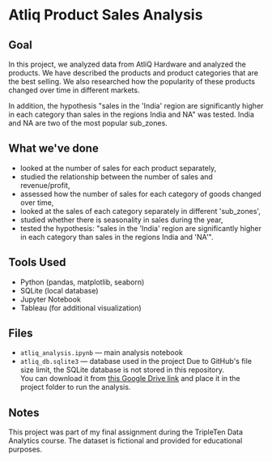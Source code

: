 # Atliq Product Sales Analysis

## Goal
In this project, we analyzed data from AtliQ Hardware and analyzed the products.
We have described the products and product categories that are the best selling. We also researched how the popularity of these products changed over time in different markets.

In addition, the hypothesis "sales in the 'India' region are significantly higher in each category than sales in the regions India and NA" was tested.
India and NA are two of the most popular sub_zones.

## What we've done
- looked at the number of sales for each product separately,
- studied the relationship between the number of sales and revenue/profit,
- assessed how the number of sales for each category of goods changed over time,
- looked at the sales of each category separately in different 'sub_zones',
- studied whether there is seasonality in sales during the year,
- tested the hypothesis: "sales in the 'India' region are significantly higher in each category than sales in the regions India and 'NA'".

## Tools Used
- Python (pandas, matplotlib, seaborn)
- SQLite (local database)
- Jupyter Notebook
- Tableau (for additional visualization)

## Files
- `atliq_analysis.ipynb` — main analysis notebook
- `atliq_db.sqlite3` — database used in the project
Due to GitHub's file size limit, the SQLite database is not stored in this repository.   
You can download it from [this Google Drive link]([https://your-link-here](https://drive.google.com/file/d/1X-QTf7pSKfsDMPZCCa2oDrC6SbjHZb2t/view?usp=sharing)) and place it in the project folder to run the analysis.

## Notes
This project was part of my final assignment during the TripleTen Data Analytics course. The dataset is fictional and provided for educational purposes.
